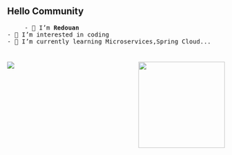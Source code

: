 

<p float="left" align="center">
 
</p>


## Hello Community

<samp>
 <p align=”justify” style="text-indent:40px;">
    - 👋 I’m <b>Redouan</b><br />
    - 👀 I’m interested in coding<br />
    - 🌱 I’m currently learning Microservices,Spring Cloud...
 </p>
</samp>


#

<p align="center">
  <img align="left" src="https://github-readme-stats.vercel.app/api?username=Ookami4&show_icons=true&count_private=false&theme=github_dark">
 <img align="right" width="200px" src="https://github-readme-stats.vercel.app/api/top-langs/?username=Ookami4&hide=javascript,css,html,blade,scss,hack,less&theme=github_dark">
</p>




 
<!---

--->
